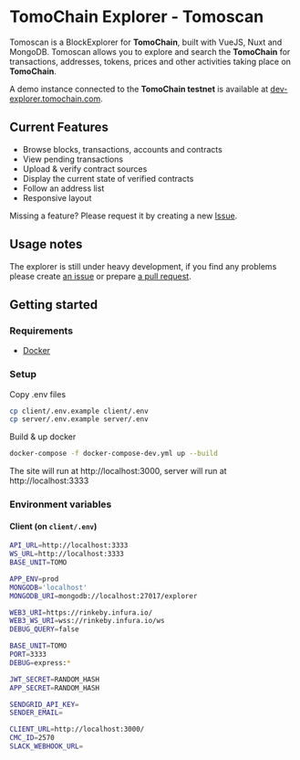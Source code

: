 # TomoChain Explorer - Tomoscan

Tomoscan is a BlockExplorer for **TomoChain**, built with VueJS, Nuxt and MongoDB. Tomoscan allows you to explore and search the **TomoChain** for transactions, addresses, tokens, prices and other activities taking place on **TomoChain**.

A demo instance connected to the **TomoChain testnet** is available at [dev-explorer.tomochain.com](https://dev-explorer.tomochain.com/).

## Current Features
- Browse blocks, transactions, accounts and contracts
- View pending transactions
- Upload & verify contract sources
- Display the current state of verified contracts
- Follow an address list
- Responsive layout

Missing a feature? Please request it by creating a new [Issue](https://github.com/tomochain/tomo-explorer/issues).

## Usage notes

The explorer is still under heavy development, if you find any problems please create [an issue](https://github.com/tomochain/tomo-explorer/issues) or prepare [a pull request](https://github.com/tomochain/tomo-explorer/pulls).

## Getting started

### Requirements
- [Docker](https://www.docker.com/get-docker)

### Setup

Copy .env files
```bash
cp client/.env.example client/.env
cp server/.env.example server/.env
```

Build & up docker
```bash
docker-compose -f docker-compose-dev.yml up --build
```
The site will run at http://localhost:3000, server will run at http://localhost:3333

### Environment variables

#### Client (on `client/.env`)

```bash
API_URL=http://localhost:3333
WS_URL=http://localhost:3333
BASE_UNIT=TOMO
```

```bash
APP_ENV=prod
MONGODB='localhost'
MONGODB_URI=mongodb://localhost:27017/explorer

WEB3_URI=https://rinkeby.infura.io/
WEB3_WS_URI=wss://rinkeby.infura.io/ws
DEBUG_QUERY=false

BASE_UNIT=TOMO
PORT=3333
DEBUG=express:*

JWT_SECRET=RANDOM_HASH
APP_SECRET=RANDOM_HASH

SENDGRID_API_KEY=
SENDER_EMAIL=

CLIENT_URL=http://localhost:3000/
CMC_ID=2570
SLACK_WEBHOOK_URL=
```